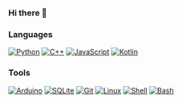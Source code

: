 ### Hi there 👋

<!--
**kamus1/kamus1** is a ✨ _special_ ✨ repository because its `README.md` (this file) appears on your GitHub profile.

Here are some ideas to get you started:

- 🔭 I’m currently working on ...
- 🌱 I’m currently learning ...
- 👯 I’m looking to collaborate on ...
- 🤔 I’m looking for help with ...
- 💬 Ask me about ...
- 📫 How to reach me: ...
- 😄 Pronouns: ...
- ⚡ Fun fact: ...
-->

### Languages
[![Python](https://img.shields.io/badge/Python-3776AB?style=for-the-badge&logo=python&logoColor=white)](https://www.python.org/)
[![C++](https://img.shields.io/badge/C++-00599C?style=for-the-badge&logo=c%2B%2B&logoColor=white)](https://en.cppreference.com/)
[![JavaScript](https://img.shields.io/badge/JavaScript-F7DF1E?style=for-the-badge&logo=javascript&logoColor=black)](https://developer.mozilla.org/en-US/docs/Web/JavaScript)
[![Kotlin](https://img.shields.io/badge/Kotlin-0095D5?style=for-the-badge&logo=kotlin&logoColor=white)](https://kotlinlang.org/)

### Tools
[![Arduino](https://img.shields.io/badge/Arduino-00979D?style=for-the-badge&logo=arduino&logoColor=white)](https://www.arduino.cc/)
[![SQLite](https://img.shields.io/badge/SQLite-003B57?style=for-the-badge&logo=sqlite&logoColor=white)](https://www.sqlite.org/)
[![Git](https://img.shields.io/badge/Git-F05032?style=for-the-badge&logo=git&logoColor=white)](https://git-scm.com/)
[![Linux](https://img.shields.io/badge/Linux-000000?style=for-the-badge&logo=linux&logoColor=white)](https://www.linux.org/)
[![Shell](https://img.shields.io/badge/Shell-4EAA25?style=for-the-badge&logo=gnu-bash&logoColor=white)](https://www.gnu.org/software/bash/)
[![Bash](https://img.shields.io/badge/Bash-000000?style=for-the-badge&logo=gnu-bash&logoColor=white)](https://www.gnu.org/software/bash/)
